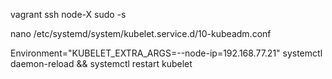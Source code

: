 
vagrant ssh node-X
sudo -s

nano /etc/systemd/system/kubelet.service.d/10-kubeadm.conf

Environment="KUBELET_EXTRA_ARGS=--node-ip=192.168.77.21"
systemctl daemon-reload && systemctl restart kubelet

